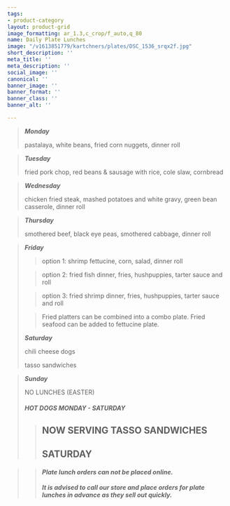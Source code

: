 ```yaml
---
tags:
- product-category
layout: product-grid
image_formatting: ar_1.3,c_crop/f_auto,q_80
name: Daily Plate Lunches
image: "/v1613851779/kartchners/plates/DSC_1536_srqx2f.jpg"
short_description: ''
meta_title: ''
meta_description: ''
social_image: ''
canonical: ''
banner_image: ''
banner_format: ''
banner_class: ''
banner_alt: ''

---
```

> **_Monday_**
>
> pastalaya, white beans, fried corn nuggets, dinner roll

> **_Tuesday_**
>
> fried pork chop, red beans & sausage with rice, cole slaw, cornbread

> **_Wednesday_**
>
> chicken fried steak, mashed potatoes and white gravy, green bean casserole, dinner roll

> **_Thursday_**
>
> smothered beef, black eye peas, smothered cabbage, dinner roll

> **_Friday_**
>
> > option 1: shrimp fettucine, corn, salad, dinner roll
>
> > option 2: fried fish dinner, fries, hushpuppies, tarter sauce and roll
>
> > option 3: fried shrimp dinner, fries, hushpuppies, tarter sauce and roll
>
> > Fried platters can be combined into a combo plate. Fried seafood can be added to fettucine plate.
>
> **_Saturday_**
>
> chili cheese dogs
>
> tasso sandwiches

> **_Sunday_**
>
> NO LUNCHES (EASTER)
>
> ##### HOT DOGS MONDAY - SATURDAY
>
> > ## NOW SERVING TASSO SANDWICHES
> >
> > ## SATURDAY

> > #### **_Plate lunch orders can not be placed online._**
> >
> > **_It is advised to call our store and place orders for plate lunches in advance as they sell out quickly._**